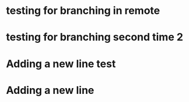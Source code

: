 # testing for branching in remote
# testing for branching second time 2


# Adding a new line test

# Adding a new line
